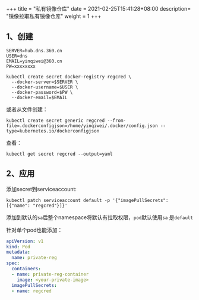 +++
title = "私有镜像仓库"
date =  2021-02-25T15:41:28+08:00
description= "镜像拉取私有镜像仓库"
weight = 1
+++


## 1、创建

```shell
SERVER=hub.dns.360.cn
USER=dns
EMAIL=yinqiwei@360.cn
PW=xxxxxxxx

kubectl create secret docker-registry regcred \
  --docker-server=$SERVER \
  --docker-username=$USER \
  --docker-password=$PW \
  --docker-email=$EMAIL
```

或者从文件创建：

```shell
kubectl create secret generic regcred --from-file=.dockerconfigjson=/home/yinqiwei/.docker/config.json --type=kubernetes.io/dockerconfigjson
```

查看：

```shell
kubectl get secret regcred --output=yaml
```


## 2、应用

添加secret到serviceaccount:

```shell
kubectl patch serviceaccount default -p '{"imagePullSecrets": [{"name": "regcred"}]}'
```

添加到默认的`sa`后整个namespace将默认有拉取权限，`pod`默认使用`sa` 是`default`


针对单个pod也能添加：

```yaml
apiVersion: v1
kind: Pod
metadata:
  name: private-reg
spec:
  containers:
  - name: private-reg-container
    image: <your-private-image>
  imagePullSecrets:
  - name: regcred
```
